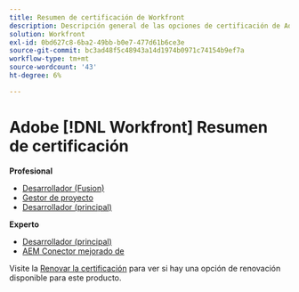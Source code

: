 ```yaml
---
title: Resumen de certificación de Workfront
description: Descripción general de las opciones de certificación de Adobe Workfront
solution: Workfront
exl-id: 0bd627c8-6ba2-49bb-b0e7-477d61b6ce3e
source-git-commit: bc3ad48f5c48943a14d1974b0971c74154b9ef7a
workflow-type: tm+mt
source-wordcount: '43'
ht-degree: 6%

---
```


# Adobe [!DNL Workfront] Resumen de certificación

**Profesional**

* [Desarrollador (Fusion)](/help/certifications/aw/aw-fusion-p-developer.md) <!--AD0-E902-->
* [Gestor de proyecto](/help/certifications/aw/aw-p-project-manager.md) <!--AD0-E903-->
* [Desarrollador (principal)](/help/certifications/aw/aw-core-p-developer.md) <!--AD0-E905-->

**Experto**

* [Desarrollador (principal)](/help/certifications/aw/aw-core-e-developer.md) <!--AD0-E904-->
* [AEM Conector mejorado de](/help/certifications/aw/aw-aem-e-connector.md) <!--AD0-E906-->

Visite la [Renovar la certificación](/help/certifications/renew.md) para ver si hay una opción de renovación disponible para este producto.

